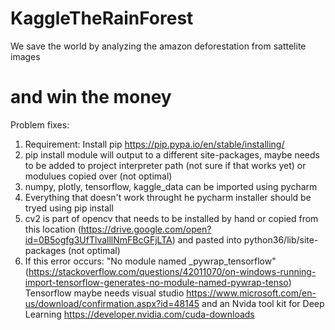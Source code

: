 # KaggleTheRainForest
We save the world by analyzing the amazon deforestation from sattelite images

# and win the money

Problem fixes:
1. Requirement: Install pip https://pip.pypa.io/en/stable/installing/
2. pip install module will output to a different site-packages, maybe needs to be added to project interpreter path (not sure if that works yet) or modulues copied over (not optimal)
3. numpy, plotly, tensorflow, kaggle_data can be imported using pycharm
4. Everything that doesn't work throught he pycharm installer should be tryed using pip install
5. cv2 is part of opencv that needs to be installed by hand or copied from this location (https://drive.google.com/open?id=0B5ogfg3UfTlvalllNmFBcGFjLTA) and pasted into python36/lib/site-packages (not optimal)
6. If this error occurs: "No module named _pywrap_tensorflow" (https://stackoverflow.com/questions/42011070/on-windows-running-import-tensorflow-generates-no-module-named-pywrap-tenso) Tensorflow maybe needs visual studio https://www.microsoft.com/en-us/download/confirmation.aspx?id=48145 and an Nvida tool kit for Deep Learning https://developer.nvidia.com/cuda-downloads
